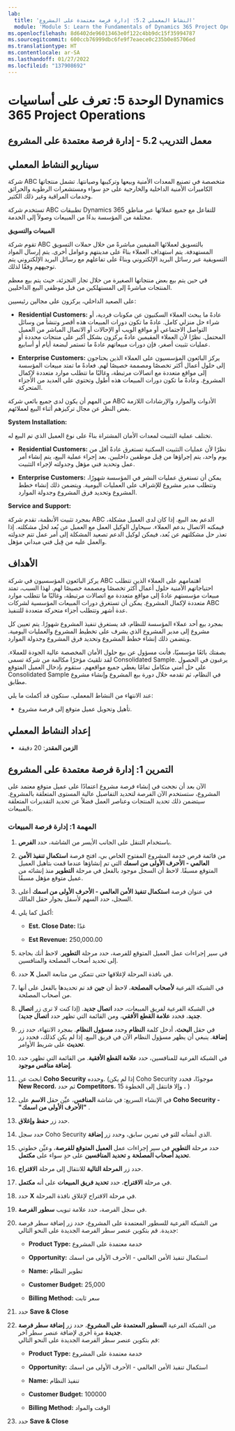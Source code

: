 ```yaml
---
lab:
  title: 'النشاط المعملي 5.2: إدارة فرصة معتمدة على المشروع'
  module: 'Module 5: Learn the Fundamentals of Dynamics 365 Project Operations'
ms.openlocfilehash: 8d6402de96013463e0f122c4bb9dc15f35994787
ms.sourcegitcommit: 600ccb76999dbc6fe9f7eaece0c235b0e85706ed
ms.translationtype: HT
ms.contentlocale: ar-SA
ms.lasthandoff: 01/27/2022
ms.locfileid: "137908692"
---
```

<a name="module-5-learn-the-fundamentals-of-dynamics-365-project-operations"></a>الوحدة 5: تعرف على أساسيات Dynamics 365 Project Operations
========================

## <a name="practice-lab-52---manage-a-project-based-opportunity"></a>معمل التدريب 5.2 - إدارة فرصة معتمدة على المشروع

## <a name="lab-scenario"></a>سيناريو النشاط المعملي

شركة ABC متخصصة في تصنيع المعدات الأمنية وبيعها وتركيبها وصيانتها. تشمل منتجاتها الكاميرات الأمنية الداخلية والخارجية على حدٍ سواء ومستشعرات الرطوبة والحرائق وخدمات المراقبة وغير ذلك الكثير. 

تستخدم شركة ABC تطبيقات Dynamics 365 للتفاعل مع جميع عملائها عبر مناطق مختلفة من المؤسسة بدءًا من المبيعات وصولاً إلى الخدمة. 

**المبيعات والتسويق**

تقوم شركة ABC بالتسويق لعملائها المقيمين مباشرةً من خلال حملات التسويق المستهدفة. يتم استهداف العملاء بناءً على مدينتهم وعوامل أخرى. يتم إرسال المواد التسويقية عبر رسائل البريد الإلكتروني وبناءً على تفاعلهم مع رسائل البريد الإلكتروني يتم توجيههم وفقًا لذلك. 

في حين يتم بيع بعض منتجاتها الصغيرة من خلال تجار التجزئة، حيث يتم بيع معظم المنتجات مباشرةً إلى المستهلكين من قبل موظفي البيع الداخليين.

على الصعيد الداخلي، يركزون على مجالين رئيسيين: 

- **Residential Customers:** عادةً ما يبحث العملاء السكنيون عن مكونات فردية، أو شراء حل منزلي كامل. عادةً ما تكون دورات المبيعات هذه أقصر وتنشأ من وسائل التواصل الاجتماعي أو مواقع الويب أو الإحالات أو الاتصال المباشر من العميل المحتمل. نظرًا لأن العملاء المقيمين عادةً يركزون بشكل أكبر على منتجات محددة أو عمليات تثبيت أصغر، فإن دورات مبيعاتهم عادةً ما تستمر لبضعة أيام أو أسابيع. 

- **Enterprise Customers:** يركز البائعون المؤسسيون على العملاء الذين يحتاجون إلى حلول أعمال أكثر تخصصًا ومصممة خصيصًا لهم. فعادةً ما تمتد مبيعات المؤسسة إلى مواقع متعددة مع اتصالات مرتبطة، وغالبًا ما تتطلب موارد متعددة لإكمال المشروع. وعادةً ما تكون دورات المبيعات هذه أطول وتحتوي على العديد من الأجزاء المتحركة. 

من المهم أن يكون لدى جميع بائعي شركة ABC الأدوات والموارد والإرشادات اللازمة بغض النظر عن مجال تركيزهم أثناء البيع لعملائهم.  

**System Installation:**

تختلف عملية التثبيت لمعدات الأمان المشتراة بناءً على نوع العميل الذي تم البيع له. 

- **Residential Customers:** نظرًا لأن عمليات التثبيت السكنية تستغرق عادةً أقل من يوم واحد، يتم إجراؤها من قِبل موظفين داخليين. بعد إجراء عملية البيع، يتم إنشاء أمر عمل وتحديد فني مؤهل وجدولته لإجراء التثبيت. 

- **Enterprise Customers:** يمكن أن تستغرق عمليات النشر في المؤسسة شهورًا، وتتطلب مدير مشروع للإشراف على العمليات اليومية. ويتضمن ذلك إنشاء خطط المشروع وتحديد فرق المشروع وجدولة الموارد. 

**Service and Support:**

بمجرد تثبيت الأنظمة، تقدم شركة ABC الدعم بعد البيع. إذا كان لدى العميل مشكلة، فيمكنه الاتصال بدعم العملاء. سيحاول الوكيل العمل مع العميل عن بُعد لحل مشكلته. إذا تعذر حل مشكلتهم عن بُعد، فيمكن لوكيل الدعم تصعيد المشكلة إلى أمر عمل تتم جدولته والعمل عليه من قِبل فني ميداني مؤهل. 
## <a name="objectives"></a>الأهداف

يركز البائعون المؤسسيون في شركة ABC اهتمامهم على العملاء الذين تتطلب احتياجاتهم الأمنية حلول أعمال أكثر تخصصًا ومصممة خصيصًا لهم. لهذا السبب، تمتد مبيعات مؤسستهم عادةً إلى مواقع متعددة مع اتصالات مرتبطة، وغالبًا ما تتطلب موارد متعددة لإكمال المشروع. يمكن أن تستغرق دورات المبيعات المؤسسية لشركات ABC عدة أشهر وتتطلب أجزاء متحركة متعددة للتنفيذ. 

بمجرد بيع أحد عملاء المؤسسة للنظام، قد يستغرق تنفيذ المشروع شهورًا. يتم تعيين كل مشروع إلى مدير المشروع الذي يشرف على تخطيط المشروع والعمليات اليومية. ويتضمن ذلك إنشاء خطط المشروع وتحديد فرق المشروع وجدولة الموارد. 

بصفتك بائعًا مؤسسيًا، فأنت مسؤول عن بيع حلول الأمان المخصصة عالية الجودة للعملاء. لقد تلقيتَ مؤخرًا مكالمة من شركة تسمى Consolidated Sample. يرغبون في الحصول على حل أمني متكامل تمامًا يغطي جميع مواقعهم. ستقوم بإدخال العميل المتوقع Consolidated Sample في النظام، ثم تقدمه خلال دورة بيع المشروع وإنشاء مشروع مطابق. 

عند الانتهاء من النشاط المعملي، ستكون قد أكملت ما يلي:

- تأهيل وتحويل عميل متوقع إلى فرصة مشروع.

## <a name="lab-setup"></a>إعداد النشاط المعملي

  - **الزمن المقدر**: 20 دقيقة
  
## <a name="exercise-1-manage-a-project-based-opportunity"></a>التمرين 1: إدارة فرصة معتمدة على المشروع 

الآن بعد أن نجحت في إنشاء فرصة مشروع اعتمادًا على عميل متوقع معتمد على المشروع، ستستخدم الآن الفرصة لتحديد التفاصيل عالية المستوى المتعلقة بالمشروع. سيتضمن ذلك تحديد المنتجات وعناصر العمل فضلاً عن تحديد التقديرات المتعلقة بالمبيعات. 

### <a name="task-1-manage-a-sales-opportunity"></a>المهمة 1: إدارة فرصة المبيعات 

1. باستخدام التنقل على الجانب الأيسر من الشاشة، حدد **الفرص**. 

2. من قائمة فرص خدمة المشروع المفتوح الخاص بي، افتح فرصة **استكمال تنفيذ الأمن العالمي - الأحرف الأولى من اسمك** التي تم إنشاؤها عندما قمت بتأهيل العميل المتوقع مسبقًا. لاحظ أن السجل موجود بالفعل في مرحلة **التطوير** منذ إنشائه من عميل متوقع مؤهل مسبقًا.  

3. في عنوان فرصة **استكمال تنفيذ الأمن العالمي - الأحرف الأولى من اسمك** أعلى السجل، حدد السهم لأسفل بجوار حقل المالك. 

4. أكمل كما يلي:

    - **Est. Close Date:** غدًا

    - **Est Revenue:** 250,000.00

5. في سير إجراءات عمل العميل المتوقع للفرصة، حدد مرحلة **التطوير**. لاحظ أنك بحاجة إلى تحديد أصحاب المصلحة والمنافسين.

6. حدد **X** في نافذة المرحلة لإغلاقها حتى تتمكن من متابعة العمل. 

7. في الشبكة الفرعية **لأصحاب المصلحة**، لاحظ أن **جين** قد تم تحديدها بالفعل على أنها من أصحاب المصلحة. 

8. في الشبكة الفرعية لفريق المبيعات، حدد **اتصال جديد**. (إذا كنت لا ترى زر **اتصال جديد**، فحدد **علامة القطع الأفقي**، ومن القائمة التي تظهر حدد **اتصال جديد**). 

9. في حقل **البحث**، أدخل كلمة **النظام** وحدد **مسؤول النظام**. بمجرد الانتهاء، حدد زر **إضافة**. ينبغي أن يظهر مسؤول النظام الآن في فريق البيع. إذا لم يكن كذلك، فحدد زر **تحديث** على شريط الأوامر. 

10. في الشبكة الفرعية للمنافسين، حدد **علامة القطع الأفقية**. من القائمة التي تظهر، حدد **إضافة منافس موجود**. 

11. ابحث عن **Coho Security** وحدده. (إذا لم يكن Coho Security موجودًا، فحدد **New Record**، ثم حدد **Competitors**، وإلا فانتقل إلى الخطوة 15 **.** )  

12. في الإنشاء السريع: في شاشة **المنافس**، عيِّن حقل **الاسم** على **Coho Security - "الأحرف الأولى من اسمك"** .

13. حدد زر **حفظ وإغلاق**.

14. حدد سجل Coho Security الذي أنشأته للتو في تمرين سابق، وحدد زر **إضافة**. 

15. حدد مرحلة **التطوير** في سير إجراءات عمل **العميل المتوقع للفرصة**، وعيِّن خطوتي **تحديد أصحاب المصلحة** و **تحديد المنافسين** على حدٍ سواء على **مكتمل**. 

16. حدد زر **المرحلة التالية** للانتقال إلى مرحلة **الاقتراح**.

17. في مرحلة **الاقتراح**، حدد **تحديد فريق المبيعات** على أنه **مكتمل**.

18. حدد **X** في مرحلة الاقتراح لإغلاق نافذة المرحلة. 

19. في سجل الفرصة، حدد علامة تبويب **سطور الفرصة**.

20. من الشبكة الفرعية للسطور المعتمدة على المشروع، حدد زر إضافة سطر فرصة جديدة. قم بتكوين عنصر سطر الفرصة الجديدة على النحو التالي:

    - **Product Type:** خدمة معتمدة على المشروع

    - **Opportunity:** استكمال تنفيذ الأمن العالمي - الأحرف الأولى من اسمك

    - **Name:** تطوير النظام

    - **Customer Budget:** 25,000

    - **Billing Method:** سعر ثابت

21. حدد **Save &amp; Close**

22. من الشبكة الفرعية **السطور المعتمدة على المشروع**، حدد زر **إضافة سطر فرصة جديدة** مرة أخرى لإضافة عنصر سطر آخر.   
قم بتكوين عنصر سطر الفرصة الجديدة على النحو التالي:

    - **Product Type:** خدمة معتمدة على المشروع

    - **Opportunity:** استكمال تنفيذ الأمن العالمي - الأحرف الأولى من اسمك

    - **Name:** تنفيذ النظام 

    - **Customer Budget:** 100000 

    - **Billing Method:** الوقت والمواد

23. حدد **Save &amp; Close**
